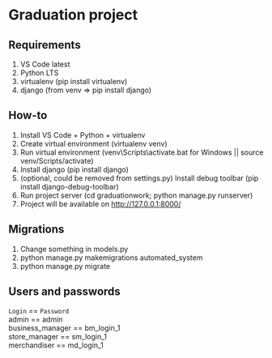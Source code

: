 # Graduation project

## Requirements

1. VS Code latest
2. Python LTS
3. virtualenv (pip install virtualenv)
4. django (from venv => pip install django)

## How-to

1. Install VS Code + Python + virtualenv
2. Create virtual environment (virtualenv venv)
3. Run virtual environment (venv\\Scripts\\activate.bat for Windows || source venv/Scripts/activate)
4. Install django (pip install django)
5. (optional, could be removed from settings.py) Install debug toolbar (pip install django-debug-toolbar) 
6. Run project server (cd graduationwork; python manage.py runserver)
7. Project will be available on http://127.0.0.1:8000/

## Migrations

1. Change something in models.py
2. python manage.py makemigrations automated_system
3. python manage.py migrate

## Users and passwords

`Login` == `Password`  
admin == admin  
business_manager == bm_login_1  
store_manager == sm_login_1  
merchandiser == md_login_1  
